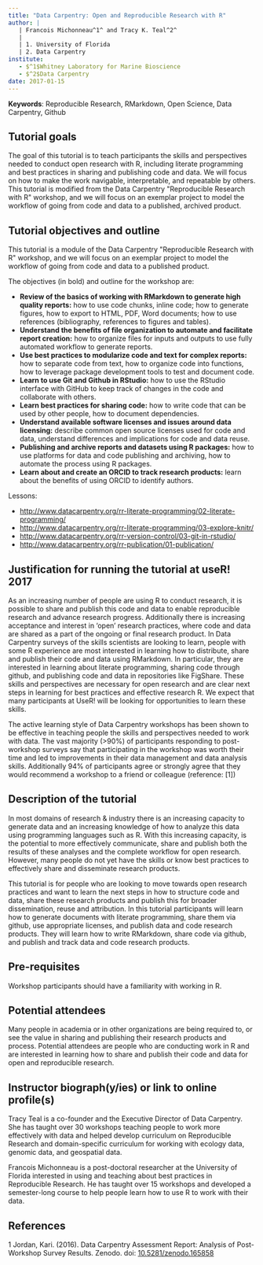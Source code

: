 ```yaml
---
title: "Data Carpentry: Open and Reproducible Research with R"
author: |
   | Francois Michonneau^1^ and Tracy K. Teal^2^
   |
   | 1. University of Florida
   | 2. Data Carpentry
institute:
   - $^1$Whitney Laboratory for Marine Bioscience
   - $^2$Data Carpentry
date: 2017-01-15
---
```


**Keywords**: Reproducible Research, RMarkdown, Open Science, Data Carpentry, Github

## Tutorial goals

The goal of this tutorial is to teach participants the skills and perspectives
needed to conduct open research with R, including literate programming and best
practices in sharing and publishing code and data. We will focus on how to make
the work navigable, interpretable, and repeatable by others. This tutorial is
modified from the Data Carpentry "Reproducible Research with R" workshop, and we
will focus on an exemplar project to model the workflow of going from code and
data to a published, archived product.


## Tutorial objectives and outline

This tutorial is a module of the Data Carpentry "Reproducible Research with R"
workshop, and we will focus on an exemplar project to model the workflow of
going from code and data to a published product.

The objectives (in bold) and outline for the workshop are:

* **Review of the basics of working with RMarkdown to generate high quality
  reports:** how to use code chunks, inline code; how to generate figures, how to
  export to HTML, PDF, Word documents; how to use references (bibliography,
  references to figures and tables).
* **Understand the benefits of file organization to automate and facilitate report
  creation:** how to organize files for inputs and outputs to use fully automated
  workflow to generate reports.
* **Use best practices to modularize code and text for complex reports:** how to
  separate code from text, how to organize code into functions, how to leverage
  package development tools to test and document code.
* **Learn to use Git and Github in RStudio:** how to use the RStudio interface with
  GitHub to keep track of changes in the code and collaborate with others.
* **Learn best practices for sharing code:** how to write code that can be used
  by other people, how to document dependencies.
* **Understand available software licenses and issues around data licensing:**
  describe common open source licenses used for code and data, understand
  differences and implications for code and data reuse.
* **Publishing and archive reports and datasets using R packages:** how to use
  platforms for data and code publishing and archiving, how to automate the
  process using R packages.
* **Learn about and create an ORCID to track research products:** learn about the
  benefits of using ORCID to identify authors.

Lessons:

* <http://www.datacarpentry.org/rr-literate-programming/02-literate-programming/>
* <http://www.datacarpentry.org/rr-literate-programming/03-explore-knitr/>
* <http://www.datacarpentry.org/rr-version-control/03-git-in-rstudio/>
* <http://www.datacarpentry.org/rr-publication/01-publication/>


## Justification for running the tutorial at useR! 2017

As an increasing number of people are using R to conduct research, it is
possible to share and publish this code and data to enable reproducible research
and advance research progress. Additionally there is increasing acceptance and
interest in ‘open’ research practices, where code and data are shared as a part
of the ongoing or final research product.  In Data Carpentry surveys of the
skills scientists are looking to learn, people with some R experience are most
interested in learning how to distribute, share and publish their code and data
using RMarkdown. In particular, they are interested in learning about literate
programming, sharing code through github, and publishing code and data in
repositories like FigShare. These skills and perspectives are necessary for open
research and are clear next steps in learning for best practices and effective
research R. We expect that many participants at UseR! will be looking for
opportunities to learn these skills.

The active learning style of Data Carpentry workshops has been shown to be
effective in teaching people the skills and perspectives needed to work with
data. The vast majority (>90%) of participants responding to post-workshop
surveys say that participating in the workshop was worth their time and led to
improvements in their data management and data analysis skills. Additionally 94%
of participants agree or strongly agree that they would recommend a workshop to
a friend or colleague (reference: [1])


## Description of the tutorial

In most domains of research & industry there is an increasing capacity to
generate data and an increasing knowledge of how to analyze this data using
programming languages such as R. With this increasing capacity, is the potential
to more effectively communicate, share and publish both the results of these
analyses and the complete workflow for open research. However, many people do
not yet have the skills or know best practices to effectively share and
disseminate research products.

This tutorial is for people who are looking to move towards open research
practices and want to learn the next steps in how to structure code and data,
share these research products and publish this for broader dissemination, reuse
and attribution.  In this tutorial participants will learn how to generate
documents with literate programming, share them via github, use appropriate
licenses, and publish data and code research products. They will learn how to
write RMarkdown, share code via github, and publish and track data and code
research products.


## Pre-requisites

Workshop participants should have a familiarity with working in R.

## Potential attendees

Many people in academia or in other organizations are being required to, or see
the value in sharing and publishing their research products and
process. Potential attendees are people who are conducting work in R and are
interested in learning how to share and publish their code and data for open and
reproducible research.

## Instructor biograph(y/ies) or link to online profile(s)

Tracy Teal is a co-founder and the Executive Director of Data Carpentry. She has
taught over 30 workshops teaching people to work more effectively with data and
helped develop curriculum on Reproducible Research and domain-specific
curriculum for working with ecology data, genomic data, and geospatial data.

Francois Michonneau is a post-doctoral researcher at the University of Florida
interested in using and teaching about best practices in Reproducible
Research. He has taught over 15 workshops and developed a semester-long course
to help people learn how to use R to work with their data.


## References

1 Jordan, Kari. (2016). Data Carpentry Assessment Report: Analysis of
Post-Workshop Survey Results. Zenodo. doi: [10.5281/zenodo.165858](https://doi.org/10.5281/zenodo.165858)
